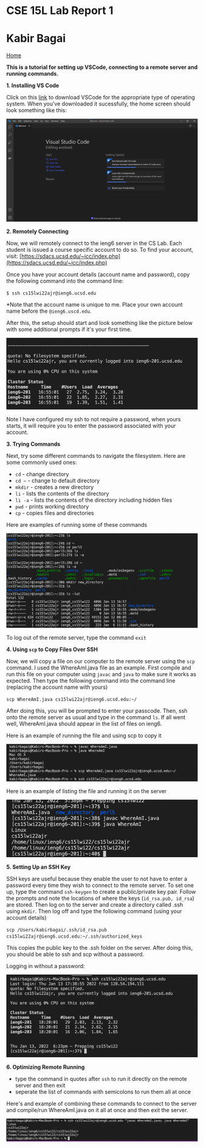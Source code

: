 

# CSE 15L Lab Report 1 #
# Kabir Bagai #

[Home](index.html)

**This is a tutorial for setting up VSCode, connecting to a remote server and running commands.**

**1. Installing VS Code**

Click on this [link](https://code.visualstudio.com/) to download VSCode for the appropriate type of operating system. When you've downloaded it sucessfully, the home screen should look something like this:

![Image](VS_Code.png)


**2. Remotely Connecting**

Now, we will remotely connect to the ieng6 server in the CS Lab. Each student is issued a course specific account to do so. To find your account, visit: [https://sdacs.ucsd.edu/~icc/index.php](https://sdacs.ucsd.edu/~icc/index.php)

Once you have your account details (account name and password), 
copy the following command into the command line: 

`$ ssh cs15lwi22ajr@ieng6.ucsd.edu`

*Note that the account name is unique to me. Place your own account name before the `@ieng6.uscd.edu`. 

After this, the setup should start and look something like the picture below with some additional prompts if it's your first time. 

![Image](ssh.png)


Note I have configured my ssh to not require a password, when yours starts, it will require you to enter the password associated with your account. 


**3. Trying Commands**

Next, try some different commands to navigate the filesystem. Here are some commonly used ones:

* `cd` - change directory
* `cd ~` - change to default directory
* `mkdir` - creates a new directory
* `li` - lists the contents of the directory
* `li -a` - lists the contents of the directory including hidden files
* `pwd` - prints working directory
* `cp` - copies files and directories

Here are examples of running some of these commands

![Image](samplecommands.png)

To log out of the remote server, type the command `exit`

**4. Using `scp` to Copy Files Over SSH**

Now, we will copy a file on our computer to the remote server using the `scp` command. I used the WhereAmI.java file as an example. First compile and run this file on your computer using `javac` and `java` to make sure it works as expected. Then type the following command into the command line (replacing the account name with yours)

`scp WhereAmI.java cs15lwi22ajr@ieng6.ucsd.edu:~/`

After doing this, you will be prompted to enter your passcode. Then, ssh onto the remote server as usual and type in the command `ls`. If all went well, WhereAmI.java should appear in the list of files on ieng6. 

Here is an example of running the file and using scp to copy it 

![Image](scp1.png)


Here is an example of listing the file and running it on the server

![Image](scp2.png)

**5. Setting Up an SSH Key**

SSH keys are useful because they enable the user to not have to enter a password every time they wish to connect to the remote server. To set one up, type the command `ssh-keygen` to create a public/private key pair. Follow the prompts and note the locations of where the keys (`id_rsa.pub, id_rsa`) are stored. Then log on to the server and create a directory called .ssh using `mkdir`. Then log off and type the following command (using your account details) 

`scp /Users/kabirbagai/.ssh/id_rsa.pub cs15lwi22ajr@ieng6.ucsd.edu:~/.ssh/authorized_keys`

This copies the public key to the .ssh folder on the server. After doing this, you should be able to ssh and scp without a password. 

Logging in without a password:

![Image](sshkey1.png)

**6. Optimizing Remote Running**

* type the command in quotes after `ssh` to run it directly on the remote server and then exit
* seperate the list of commands with semicolons to run them all at once 

Here's and example of combining these commands to connect to the server and compile/run WhereAmI.java on it all at once and then exit the server. 

![Image](other.png)